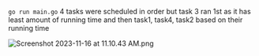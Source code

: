 `go run main.go`
4 tasks were scheduled in order but
task 3 ran 1st as it has least amount of running time and then task1, task4, task2 based on their running time

![Screenshot 2023-11-16 at 11.10.43 AM.png](..%2F..%2F..%2F..%2F..%2Fvar%2Ffolders%2Ff_%2F0w7kyv451tn_w1h9pzt100p40000gn%2FT%2FTemporaryItems%2FNSIRD_screencaptureui_ZmniWJ%2FScreenshot%202023-11-16%20at%2011.10.43%20AM.png)
